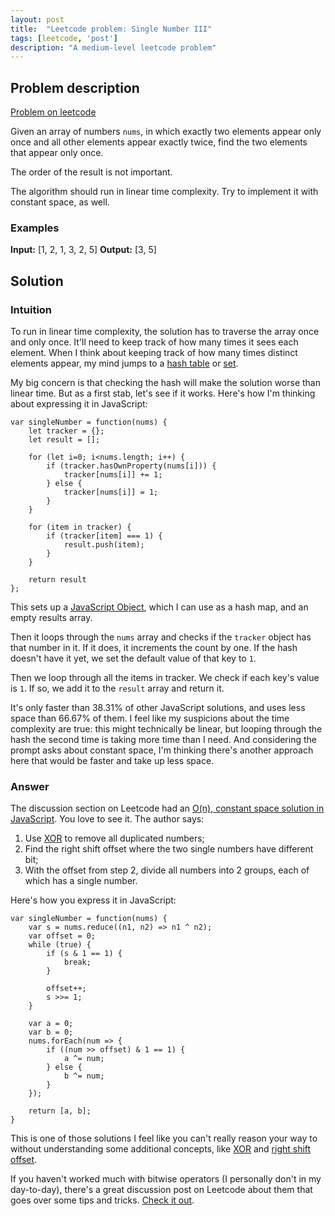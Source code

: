 ```yaml
---
layout: post
title:  "Leetcode problem: Single Number III"
tags: [leetcode, 'post']
description: "A medium-level leetcode problem"
---
```


## Problem description

[Problem on leetcode](https://leetcode.com/problems/single-number-iii/)

Given an array of numbers `nums`, in which exactly two elements appear only once and all other elements appear exactly twice, find the two elements that appear only once. 

The order of the result is not important. 

The algorithm should run in linear time complexity. Try to implement it with constant space, as well. 

### Examples

**Input:** [1, 2, 1, 3, 2, 5]
**Output:** [3, 5]

## Solution 

### Intuition 

To run in linear time complexity, the solution has to traverse the array once and only once. It'll need to keep track of how many times it sees each element. When I think about keeping track of how many times distinct elements appear, my mind jumps to a [hash table](https://en.wikipedia.org/wiki/Hash_table) or [set](https://en.wikipedia.org/wiki/Set_(abstract_data_type)). 

My big concern is that checking the hash will make the solution worse than linear time. But as a first stab, let's see if it works. Here's how I'm thinking about expressing it in JavaScript: 

```
var singleNumber = function(nums) {
    let tracker = {}; 
    let result = [];
    
    for (let i=0; i<nums.length; i++) {
        if (tracker.hasOwnProperty(nums[i])) {
            tracker[nums[i]] += 1;
        } else {
            tracker[nums[i]] = 1;
        }
    }
    
    for (item in tracker) {
        if (tracker[item] === 1) {
            result.push(item);
        }
    }
    
    return result
};
```

This sets up a [JavaScript Object](https://developer.mozilla.org/en-US/docs/Web/JavaScript/Guide/Working_with_Objects), which I can use as a hash map, and an empty results array. 

Then it loops through the `nums` array and checks if the `tracker` object has that number in it. If it does, it increments the count by one. If the hash doesn't have it yet, we set the default value of that key to `1`. 

Then we loop through all the items in tracker. We check if each key's value is `1`. If so, we add it to the `result` array and return it. 

It's only faster than 38.31% of other JavaScript solutions, and uses less space than 66.67% of them. I feel like my suspicions about the time complexity are true: this might technically be linear, but looping through the hash the second time is taking more time than I need. And considering the prompt asks about constant space, I'm thinking there's another approach here that would be faster and take up less space. 

### Answer

The discussion section on Leetcode had an [O(n), constant space solution in JavaScript](https://leetcode.com/problems/single-number-iii/discuss/259512/Javascript-solution-with-O(n)-time-and-O(1)-space-beats-100). You love to see it. The author says: 

1. Use [XOR](https://developer.mozilla.org/en-US/docs/Web/JavaScript/Reference/Operators/Bitwise_Operators) to remove all duplicated numbers;
2. Find the right shift offset where the two single numbers have different bit;
3. With the offset from step 2, divide all numbers into 2 groups, each of which has a single number.

Here's how you express it in JavaScript: 

```
var singleNumber = function(nums) {
    var s = nums.reduce((n1, n2) => n1 ^ n2);
    var offset = 0;
    while (true) {
        if (s & 1 == 1) {
            break;
        }

        offset++;
        s >>= 1;
    }

    var a = 0;
    var b = 0;
    nums.forEach(num => {
        if ((num >> offset) & 1 == 1) {
            a ^= num;
        } else {
            b ^= num;
        }
    });

    return [a, b];
}
```

This is one of those solutions I feel like you can't really reason your way to without understanding some additional concepts, like [XOR](https://developer.mozilla.org/en-US/docs/Web/JavaScript/Reference/Operators/Bitwise_Operators) and [right shift offset](https://developer.mozilla.org/en-US/docs/Web/JavaScript/Reference/Operators/Bitwise_Operators#Unsigned_right_shift). 

If you haven't worked much with bitwise operators (I personally don't in my day-to-day), there's a great discussion post on Leetcode about them that goes over some tips and tricks. [Check it out](https://leetcode.com/problems/sum-of-two-integers/discuss/84278/A-summary%3A-how-to-use-bit-manipulation-to-solve-problems-easily-and-efficiently).